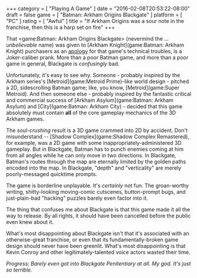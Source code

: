 +++
category = [ "Playing A Game" ]
date = "2016-02-08T20:53:22-08:00"
draft = false
game = [ "Batman: Arkham Origins Blackgate" ]
platform = [ "PC" ]
rating = [ "Awful" ]
title = "If Arkham Origins was a sour note in the franchise, then this is a harp set on fire"
+++

That <game:Batman: Arkham Origins Blackgate> (nevermind the ... <i>unbelievable</i> name) was given to [Arkham Knight](game:Batman: Arkham Knight) purchasers as an <a href="https://steamcommunity.com/games/208650/announcements/detail/128710596358664118">apology</a> for that game's technical troubles, is a Joker-caliber prank.  More than a poor Batman game, and more than a poor game in general, Blackgate is <i>confusingly</i> bad.

Unfortunately, it's easy to see why.  Someone - probably inspired by the Arkham series's [Metroid](game:Metroid Prime)-like world design - pitched a 2D, sidescrolling Batman game; like, you know, [Metroid](game:Super Metroid).  And then someone else - probably inspired by the fantastic critical and commercial success of [Arkham Asylum](game:Batman: Arkham Asylum) and [City](game:Batman: Arkham City) - decided that this game absolutely must contain <b>all</b> of the core gameplay mechanics of the 3D Arkham games.

The <i>soul-crushing</i> result is a 3D game crammed into 2D by accident.  Don't misunderstand -- [Shadow Complex](game:Shadow Complex Remastered), for example, was a 2D game with some inappropriately-administered 3D gameplay.  But in Blackgate, Batman has to punch enemies coming at him from all angles while he can only move in two directions.  In Blackgate, Batman's routes through the map are eternally limited by the golden paths encoded into the map.  In Blackgate, "depth" and "verticality" are merely poorly-messaged quicktime prompts.

The game is borderline unplayable.  It's <i>certainly</i> not fun.  The groan-worthy writing, shitty-looking moving-comic cutscenes, button-prompt bugs, and just-plain-bad "hacking" puzzles barely even factor into it.

The thing that confuses me about Blackgate is that this game made it all the way to release.  By all rights, it should have been cancelled before the public even knew about it.

What's most disappointing about Blackgate isn't that it's associated with an otherwise-great franchise, or even that its fundamentally-broken game design should never have been greenlit.  What's most disappointing is that Kevin Conroy and other legitimately-talented voice actors wasted their time.

<i>Progress: Barely even got into Blackgate Penitentiary at all.  My god.  It's just so terrible.</i>
